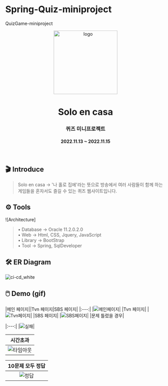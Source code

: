 # Spring-Quiz-miniproject
QuizGame-miniproject

<p align="middle" >
    <img width="200px" src="https://github.com/lshyunee/Spring-Quiz-miniproject/assets/147044110/a1fc2acd-5008-49bb-9039-8f6303ff8e14" border='0' alt="logo"/>
</p>
<h1 align="middle">Solo en casa</h1>
<h3 align="middle">퀴즈 미니프로젝트</h3>
<h4 align="middle">2022.11.13 ~ 2022.11.15</h4>
<br />

## 🎬 Introduce
> Solo en casa -> '나 홀로 집에'라는 뜻으로 방송에서 여러 사람들이 함께 하는 게임들을 혼자서도 즐길 수 있는 퀴즈 웹사이트입니다. <br>


## ⚙️ Tools
![Architecture]
> • Database → Oracle 11.2.0.2.0 <br>
> • Web → Html, CSS, Jquery, JavaScript <br>
> • Library → BootStrap <br>
> • Tool → Spring, SqlDeveloper


## 🛠 ER Diagram
![ci-cd_white](https://github.com/lshyunee/Spring-Quiz-miniproject/assets/147044110/b8e751a1-cf69-483c-817f-5095e1454dd2)

## 🖱️ Demo (gif)
|메인 페이지||Tvn 페이지|SBS 페이지|
|:---:|
|![메인페이지](https://github.com/lshyunee/Spring-Quiz-miniproject/assets/147044110/dc20a634-ed66-4c5f-be3e-77a0ec85dd63)|
|Tvn 페이지|
|![Tvn페이지](https://github.com/lshyunee/Spring-Quiz-miniproject/assets/147044110/1c83c245-f6ef-4e84-ab46-6e5b2b7a76a0)|
|SBS 페이지|
|![SBS페이지](https://github.com/lshyunee/Spring-Quiz-miniproject/assets/147044110/751894f9-5614-44fb-9652-667b6e228da9)|
|문제 틀렸을 경우|

|:---:|
|![실패](https://github.com/lshyunee/Spring-Quiz-miniproject/assets/147044110/4a5d26af-6d35-4738-b9d9-436ea197adfe)|

|시간초과|
|:---:|
|![타임아웃](https://github.com/lshyunee/Spring-Quiz-miniproject/assets/147044110/b05ab005-c12d-4036-a344-be54366adda7)|

|10문제 모두 정답|
|:---:|
|![정답](https://github.com/lshyunee/Spring-Quiz-miniproject/assets/147044110/28d08fb8-8178-497c-b20d-eda60c23605a)|
